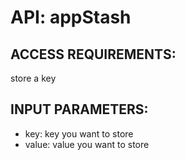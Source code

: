 # API: appStash


## ACCESS REQUIREMENTS: ##


store a key

## INPUT PARAMETERS: ##
  * key: key you want to store
  * value: value you want to store
